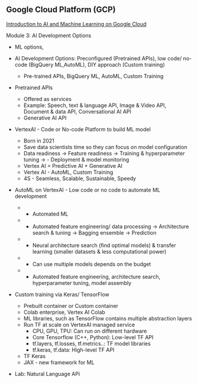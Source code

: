 ## Google Cloud Platform (GCP)

[Introduction to AI and Machine Learning on Google Cloud](https://www.coursera.org/learn/introduction-to-ai-and-machine-learning-on-google-cloud/home/welcome)

Module 3: AI Development Options
- ML options, 
- AI Development Options: Preconfigured (Pretrained APIs), low code/ no-code (BigQuery ML,AutoML), DIY approach (Custom training)
    - Pre-trained APIs, BigQuery ML, AutoML, Custom Training
- Pretrained APIs
    - Offered as services
    - Example: Speech, text & language API, Image & Video API, Document & data API, Conversational AI API
    - Generative AI API
- VertexAI - Code or No-code Platform to build ML model
    - Born in 2021
    - Save data scientists time so they can focus on model configuration 
    - Data readiness -> Feature readiness -> Training & hyperparameter tuning ->  - Deployment & model monitoring 
    - Vertex AI = Predictive AI + Generative AI
    - Vertex AI - AutoML, Custom Training
    - 4S - Seamless, Scalable, Sustainable, Speedy

- AutoML on VertexAI - Low code or no code to automate ML development 
    -   - Automated ML
    -   - Automated feature engineering/ data processing -> Architecture search & tuning -> Bagging ensemble -> Prediction
    -   - Neural architecture search (find optimal models) & transfer learning (smaller datasets & less computational power)
    -   - Can use multiple models depends on the budget
    -   - Automated feature engineering, architecture search, hyperparameter tuning, model assembly

- Custom training via Keras/ TensorFlow
    - Prebuilt container or Custom container
    - Colab enterprise, Vertex AI Colab
    - ML libraries, such as TensorFlow contains multiple abstraction layers
    - Run TF at scale on VertexAI managed service 
        - CPU, GPU, TPU: Can run on different hardware
        - Core Tensorflow (C++, Python): Low-level TF API
        - tf.layers, tf.losses, tf.metrics..: TF model libraries
        - tf.keras, tf.data: High-level TF API
    - TF Keras
    - JAX - new framework for ML
- Lab: Natural Language APi
